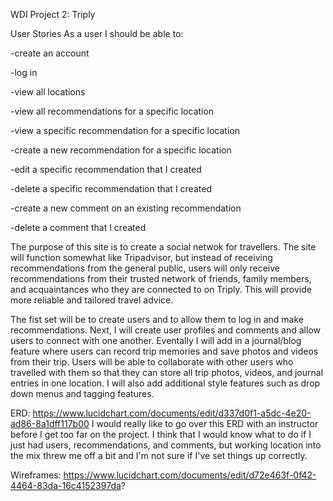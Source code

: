 WDI Project 2: Triply

User Stories
As a user I should be able to:

-create an account

-log in

-view all locations

-view all recommendations for a specific location

-view a specific recommendation for a specific location

-create a new recommendation for a specific location

-edit a specific recommendation that I created

-delete a specific recommendation that I created

-create a new comment on an existing recommendation

-delete a comment that I created


The purpose of this site is to create a social netwok for travellers. The site will function somewhat like Tripadvisor, but instead of receiving recommendations from the general public, users will only receive recommendations from their trusted network of friends, family members, and acquaintances who they are connected to on Triply. This will provide more reliable and tailored travel advice.

The fist set will be to create users and to allow them to log in and make recommendations. Next, I will create user profiles and comments and allow users to connect with one another. Eventally I will add in a journal/blog feature where users can record trip memories and save photos and videos from their trip. Users will be able to collaborate with other users who travelled with them so that they can store all trip photos, videos, and journal entries in one location. I will also add additional style features such as drop down menus and tagging features.


ERD: https://www.lucidchart.com/documents/edit/d337d0f1-a5dc-4e20-ad86-8a1dff117b00
I would really like to go over this ERD with an instructor before I get too far on the project. I think that I would know what to do if I just had users, recommendations, and comments, but working location into the mix threw me off a bit and I'm not sure if I've set things up correctly. 

Wireframes: https://www.lucidchart.com/documents/edit/d72e463f-0f42-4464-83da-16c4152397da?
